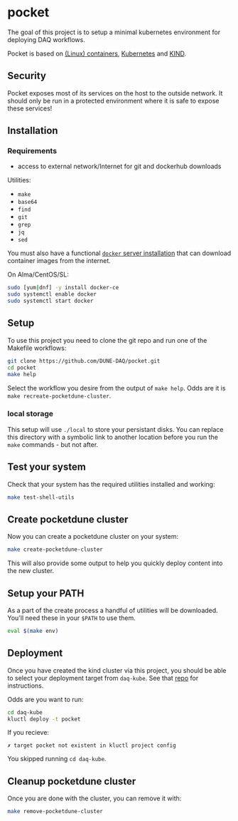 # pocket

The goal of this project is to setup a minimal kubernetes environment for deploying DAQ workflows.

Pocket is based on [(Linux) containers](https://docker.io), [Kubernetes](https://kubernetes.io) and [KIND](https://kind.sigs.k8s.io).

## Security

Pocket exposes most of its services on the host to the outside network. It should only be run in a protected environment where it is safe to expose these services!

## Installation

### Requirements

- access to external network/Internet for git and dockerhub downloads

Utilities:

- `make`
- `base64`
- `find`
- `git`
- `grep`
- `jq`
- `sed`

You must also have a functional [`docker` server installation](https://docs.docker.com/engine/install/#server) that can download container images from the internet.

On Alma/CentOS/SL:
```bash
sudo [yum|dnf] -y install docker-ce
sudo systemctl enable docker
sudo systemctl start docker
```

## Setup

To use this project you need to clone the git repo and run one of the Makefile workflows:

```bash
git clone https://github.com/DUNE-DAQ/pocket.git
cd pocket
make help
```

Select the workflow you desire from the output of `make help`.  Odds are it is `make recreate-pocketdune-cluster`.

### local storage

This setup will use `./local` to store your persistant disks. You can replace this directory with a symbolic link to another location before you run the `make` commands - but not after.

## Test your system

Check that your system has the required utilities installed and working:

```bash
make test-shell-utils
```

## Create pocketdune cluster

Now you can create a pocketdune cluster on your system:

```bash
make create-pocketdune-cluster
```

This will also provide some output to help you quickly deploy content into the new cluster.

## Setup your PATH

As a part of the create process a handful of utilities will be downloaded.  You'll need these in your `$PATH` to use them.

```bash
eval $(make env)
```

## Deployment

Once you have created the kind cluster via this project, you should be able to select your deployment target from `daq-kube`. See that [repo](https://github.com/DUNE-DAQ/daq-kube) for instructions.

Odds are you want to run:

```bash
cd daq-kube
kluctl deploy -t pocket
```

If you recieve:

```shell
✗ target pocket not existent in kluctl project config
```

You skipped running `cd daq-kube`.

## Cleanup pocketdune cluster

Once you are done with the cluster, you can remove it with:

```bash
make remove-pocketdune-cluster
```
